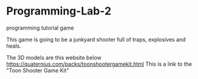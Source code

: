 # Programming-Lab-2
programming tutorial game 

This game is going to be a junkyard shooter full of traps, explosives and heals.

The 3D models are this website below https://quaternius.com/packs/toonshootergamekit.html This is a link to the "Toon Shooter Game Kit"

